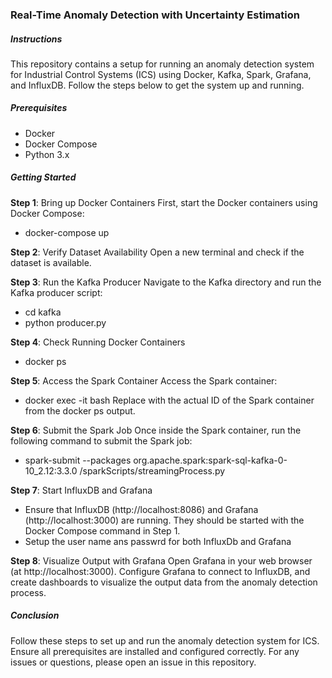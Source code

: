 ### Real-Time Anomaly Detection with Uncertainty Estimation 


##### Instructions
This repository contains a setup for running an anomaly detection system for Industrial Control Systems (ICS) using Docker, Kafka, Spark, Grafana, and InfluxDB. 
Follow the steps below to get the system up and running. 
##### Prerequisites
- Docker
- Docker Compose
- Python 3.x 
##### Getting Started 
**Step 1**: Bring up Docker Containers
First, start the Docker containers using Docker Compose: 
   - docker-compose up

**Step 2**: Verify Dataset Availability 
Open a new terminal and check if the dataset is available.

**Step 3**: Run the Kafka Producer
Navigate to the Kafka directory and run the Kafka producer script:  
   - cd kafka
   - python producer.py

**Step 4**: Check Running Docker Containers
   - docker ps

**Step 5**: Access the Spark Container
Access the Spark container:
   - docker exec -it <SparkContainerID> bash
 Replace <SparkContainerID> with the actual ID of the Spark container from the docker ps output.

**Step 6**: Submit the Spark Job
Once inside the Spark container, run the following command to submit the Spark job:
  - spark-submit --packages org.apache.spark:spark-sql-kafka-0-10_2.12:3.3.0 /sparkScripts/streamingProcess.py

**Step 7**: Start InfluxDB and Grafana
- Ensure that InfluxDB (http://localhost:8086) and Grafana (http://localhost:3000) are running. They should be started with the Docker Compose command in Step 1. 
- Setup the user name ans passwrd for both InfluxDb and Grafana 

**Step 8**: Visualize Output with Grafana
Open Grafana in your web browser (at http://localhost:3000). Configure Grafana to connect to InfluxDB, and create dashboards to visualize the output data from the anomaly detection process. 

##### Conclusion
Follow these steps to set up and run the anomaly detection system for ICS. Ensure all prerequisites are installed and configured correctly. For any issues or questions, please open an issue in this repository. 
